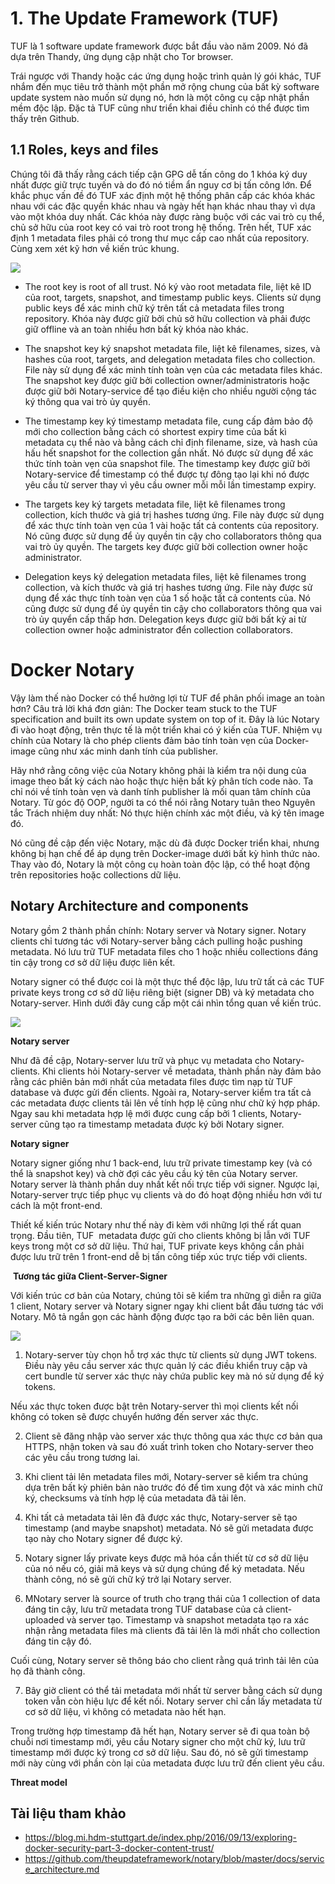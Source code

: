 # 1. The Update Framework (TUF)
TUF là 1 software update framework được bắt đầu vào năm 2009. Nó đã dựa trên Thandy, ứng dụng cập nhật cho Tor browser.

Trái ngược với Thandy hoặc các ứng dụng hoặc trình quản lý gói khác, TUF nhắm đến mục tiêu trở thành một phần mở rộng chung của bất kỳ software update system nào muốn sử dụng nó, hơn là một công cụ cập nhật phần mềm độc lập. Đặc tả TUF cũng như triển khai điều chỉnh có thể được tìm thấy trên Github.

## 1.1 Roles, keys and files
Chúng tôi đã thấy rằng cách tiếp cận GPG dễ tấn công do 1 khóa ký duy nhất được giữ trực tuyến và do đó nó tiềm ẩn nguy cơ bị tấn công lớn. Để khắc phục vấn đề đó TUF xác định một hệ thống phân cấp các khóa khác nhau với các đặc quyền khác nhau và ngày hết hạn khác nhau thay vì dựa vào một khóa duy nhất. Các khóa này được ràng buộc với các vai trò cụ thể, chủ sở hữu của root key có vai trò root trong hệ thống. Trên hết, TUF xác định 1 metadata files phải có trong thư mục cấp cao nhất của repository. Cùng xem xét kỹ hơn về kiến trúc khung.

<img src=https://i.imgur.com/zEX2yS8.png>

- The root key is root of all trust. Nó ký vào root metadata file, liệt kê ID của root, targets, snapshot, and timestamp public keys. Clients  sử dụng public keys để xác minh chữ ký trên tất cả metadata files trong repository. Khóa này được giữ bởi chủ sở hữu collection và phải được giữ offline và an toàn nhiều hơn bất kỳ khóa nào khác.

- The snapshot key ký snapshot metadata file, liệt kê filenames, sizes, và hashes của root, targets, and delegation metadata files cho collection. File này sử dụng để xác minh tính toàn vẹn của các metadata files khác. The snapshot key được giữ bởi collection owner/administratoris hoặc được giữ bởi Notary-service để tạo điều kiện cho nhiều người cộng tác ký thông qua vai trò ủy quyền.

- The timestamp key ký timestamp metadata file, cung cấp đảm bảo độ mới cho collection bằng cách có shortest expiry time của bất kì metadata cụ thể nào và bằng cách chỉ định filename, size, và hash của hấu hết snapshot for the collection gần nhất. Nó được sử dụng để xác thức tính toàn vẹn của snapshot file. The timestamp key được giữ bởi Notary-service để timestamp có thể được tự đông tạo lại khi nó được yêu cầu từ server thay vì yêu cầu owner mỗi mỗi lần timestamp expiry.

- The targets key ký targets metadata file, liệt kê filenames trong collection, kích thước và giá trị hashes tương ứng. File này được sử dụng để xác thực tính toàn vẹn của 1 vài hoặc tất cả contents của repository. Nó cũng được sử dụng để ủy quyền tin cậy cho collaborators thông qua vai trò ủy quyền. The targets key được giữ bời collection owner hoặc administrator.

- Delegation keys ký delegation metadata files, liệt kê filenames trong collection, và kích thước và giá trị hashes tương ứng. File này được sử dụng để xác thực tính toàn vẹn của 1 số hoặc tất cả contents của. Nó cũng được sử dụng để ủy quyền tin cậy cho collaborators thông qua vai trò ủy quyển cấp thấp hơn. Delegation keys được giữ bởi bất kỳ ai từ collection owner hoặc administrator đển collection collaborators.

# Docker Notary
Vậy làm thế nào Docker có thể hưởng lợi từ TUF để phân phối image an toàn hơn? Câu trả lời khá đơn giản: The Docker team stuck to the TUF specification and built its own update system on top of it. Đây là lúc Notary đi vào hoạt động, trên thực tế là một triển khai có ý kiến của TUF. Nhiệm vụ chính của Notary là cho phép clients đảm bảo tính toàn vẹn của Docker-image cũng như xác minh danh tính của publisher.

Hãy nhớ rằng công việc của Notary không phải là kiểm tra nội dung của image theo bất kỳ cách nào hoặc thực hiện bất kỳ phân tích code nào. Ta chỉ nói về tính toàn vẹn và danh tính publisher là mối quan tâm chính của Notary. Từ góc độ OOP, người ta có thể nói rằng Notary tuân theo Nguyên tắc Trách nhiệm duy nhất: Nó thực hiện chính xác một điều, và ký tên image đó.

Nó cũng đề cập đến việc Notary, mặc dù đã được Docker triển khai, nhưng không bị hạn chế để áp dụng trên Docker-image dưới bất kỳ hình thức nào. Thay vào đó, Notary là một công cụ hoàn toàn độc lập, có thể hoạt động trên repositories hoặc collections dữ liệu.

## Notary Architecture and components

Notary gồm 2 thành phần chính: Notary server và Notary signer. Notary clients chỉ tương tác với Notary-server bằng cách pulling hoặc pushing metadata. Nó lưu trữ TUF metadata files cho 1 hoặc nhiều collections đáng tin cậy trong cơ sở dữ liệu được liên kết.

Notary signer có thể được coi là một thực thể độc lập, lưu trữ tất cả các TUF private keys trong cơ sở dữ liệu riêng biệt (signer DB) và ký metadata cho Notary-server. Hình dưới đây cung cấp một cái nhìn tổng quan về kiến trúc.

<img src=https://i.imgur.com/pRzpJWp.png>

**Notary server**

Như đã đề cập, Notary-server lưu trữ và phục vụ metadata cho Notary-clients. Khi clients hỏi Notary-server về metadata, thành phần này đảm bảo rằng các phiên bản mới nhất của metadata files được tìm nạp từ TUF database và được gửi đến clients. Ngoài ra, Notary-server kiểm tra tất cả các metadata được clients tải lên về tính hợp lệ cũng như chữ ký hợp pháp. Ngay sau khi metadata hợp lệ mới được cung cấp bởi 1 clients, Notary-server cũng tạo ra timestamp metadata được ký bởi Notary signer.

**Notary signer**

Notary signer giống như 1 back-end, lưu trữ private timestamp key (và có thể là snapshot key) và chờ đợi các yêu cầu ký tên của Notary server. Notary server là thành phần duy nhất kết nối trực tiếp với signer. Ngược lại, Notary-server trực tiếp phục vụ clients và do đó hoạt động nhiều hơn với tư cách là một front-end.

Thiết kế kiến trúc Notary như thế này đi kèm với những lợi thế rất quan trọng. Đầu tiên, TUF  metadata được gửi cho clients không bị lẫn với TUF keys trong một cơ sở dữ liệu. Thứ hai, TUF private keys không cần phải được lưu trữ trên 1 front-end dễ bị tấn công tiếp xúc trực tiếp với clients.

 **Tương tác giữa Client-Server-Signer**
 
Với kiến trúc cơ bản của Notary, chúng tôi sẽ kiểm tra những gì diễn ra giữa 1 client, Notary server và Notary signer ngay khi client bắt đầu tương tác với Notary. Mô tả ngắn gọn các hành động được tạo ra bởi các bên liên quan. 

<img src=https://i.imgur.com/8vccjG3.png>

1. Notary-server tùy chọn hỗ trợ xác thực từ clients sử dụng JWT tokens. Điều này yêu cầu server xác thực quản lý các điều khiển truy cập và cert bundle từ server xác thực này chứa public key mà nó sử dụng để ký tokens.

Nếu xác thực token được bật trên Notary-server thì mọi clients kết nối không có token sẽ được chuyển hướng đến server xác thực.

2. Client sẽ đăng nhập vào server xác thực thông qua xác thực cơ bản qua HTTPS, nhận token và sau đó xuất trình token cho Notary-server theo các yêu cầu trong tương lai.

3. Khi client tải lên metadata files mới, Notary-server sẽ kiểm tra chúng dựa trên bất kỳ phiên bản nào trước đó để tìm xung đột và xác minh chữ ký, checksums và tính hợp lệ của metadata đã tải lên.

4. Khi tất cả metadata tải lên đã được xác thực, Notary-server sẽ tạo timestamp (and maybe snapshot) metadata. Nó sẽ gửi metadata được tạo này cho Notary signer để được ký.

5. Notary signer lấy private keys được mã hóa cần thiết từ cơ sở dữ liệu của nó nếu có, giải mã keys và sử dụng chúng để ký metadata. Nếu thành công, nó sẽ gửi chữ ký trở lại Notary server.

6. MNotary server là source of truth cho trạng thái của 1 collection of data đáng tin cậy, lưu trữ metadata trong TUF database của cả client-uploaded và server tạo. Timestamp và snapshot metadata tạo ra xác nhận rằng metadata files mà clients đã tải lên là mới nhất cho collection đáng tin cậy đó.

Cuối cùng, Notary server sẽ thông báo cho client rằng quá trình tải lên của họ đã thành công.

7. Bây giờ client có thể tải metadata mới nhất từ server bằng cách sử dụng token vẫn còn hiệu lực để kết nối. Notary server chỉ cần lấy metadata từ cơ sở dữ liệu, vì không có metadata nào hết hạn.

Trong trường hợp timestamp đã hết hạn, Notary server sẽ đi qua toàn bộ chuỗi nơi timestamp mới, yêu cầu Notary signer cho một chữ ký, lưu trữ timestamp mới được ký trong cơ sở dữ liệu. Sau đó, nó sẽ gửi timestamp mới này cùng với phần còn lại của metadata được lưu trữ đến client yêu cầu.

**Threat model**



## Tài liệu tham khảo
- https://blog.mi.hdm-stuttgart.de/index.php/2016/09/13/exploring-docker-security-part-3-docker-content-trust/
- https://github.com/theupdateframework/notary/blob/master/docs/service_architecture.md
